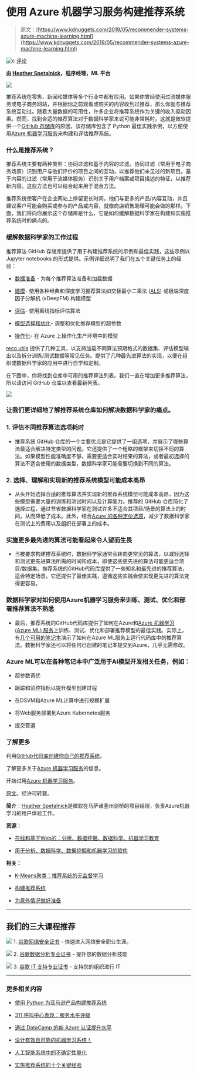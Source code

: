 # 使用 Azure 机器学习服务构建推荐系统

> 原文：[https://www.kdnuggets.com/2019/05/recommender-systems-azure-machine-learning.html](https://www.kdnuggets.com/2019/05/recommender-systems-azure-machine-learning.html)

![c](../Images/3d9c022da2d331bb56691a9617b91b90.png) [评论](#comments)

**由 [Heather Spetalnick](https://www.linkedin.com/in/heather-spetalnick-16674445/)，程序经理，ML 平台**

![](../Images/ed696d137e2bad6fe0d95f208557ef45.png)

推荐系统在零售、新闻和媒体等多个行业中都有应用。如果你曾经使用过流媒体服务或电子商务网站，并根据你之前观看或购买的内容收到过推荐，那么你就与推荐系统互动过。随着大量数据的可用性，许多企业将推荐系统作为关键的收入驱动因素。然而，找到合适的推荐算法对于数据科学家来说可能非常耗时。这就是微软提供一个[GitHub 存储库](https://github.com/Microsoft/Recommenders/tree/master/)的原因，该存储库包含了 Python 最佳实践示例，以方便使用[Azure 机器学习服务](https://azure.microsoft.com/en-us/services/machine-learning-service/)来构建和评估推荐系统。

### 什么是推荐系统？

推荐系统主要有两种类型：协同过滤和基于内容的过滤。协同过滤（常用于电子商务场景）识别用户与他们评价的项目之间的互动，以推荐他们未见过的新项目。基于内容的过滤（常用于流媒体服务）识别关于用户档案或项目描述的特征，以推荐新内容。这些方法也可以结合起来用于混合方法。

推荐系统使客户在企业网站上停留更长时间，他们与更多的产品/内容互动，并且建议客户可能会购买或参与的产品或内容，就像商店销售助理可能会做的那样。下面，我们将向你展示这个存储库是什么，它是如何缓解数据科学家在构建和实施推荐系统时的痛点的。

### 缓解数据科学家的工作过程

推荐算法 GitHub 存储库提供了用于构建推荐系统的示例和最佳实践，这些示例以 Jupyter notebooks 的形式提供。示例详细说明了我们在五个关键任务上的经验：

+   [数据准备](https://github.com/Microsoft/Recommenders/blob/master/notebooks/01_prepare_data/README.md) - 为每个推荐算法准备和加载数据

+   [建模](https://github.com/Microsoft/Recommenders/blob/master/notebooks/02_model/README.md)- 使用各种经典和深度学习推荐算法如交替最小二乘法 ([ALS](https://spark.apache.org/docs/latest/api/python/_modules/pyspark/ml/recommendation.html#ALS)) 或极端深度因子分解机 (xDeepFM) 构建模型

+   [评估](https://github.com/Microsoft/Recommenders/blob/master/notebooks/03_evaluate/README.md)- 使用离线指标评估算法

+   [模型选择和优化](https://github.com/Microsoft/Recommenders/blob/master/notebooks/04_model_select_and_optimize)- 调整和优化推荐模型的超参数

+   [操作化](https://github.com/Microsoft/Recommenders/blob/master/notebooks/05_operationalize/README.md)- 在 Azure 上操作化生产环境中的模型

[reco utils](https://github.com/Microsoft/Recommenders/blob/master/reco_utils) 提供了几种工具，以支持加载不同算法预期格式的数据集、评估模型输出以及拆分训练/测试数据等常见任务。提供了几种最先进算法的实现，以便在组织或数据科学家的应用中进行自学和定制。

在下图中，你将找到仓库中可用的推荐算法列表。我们一直在增加更多推荐算法，所以请访问 GitHub 仓库以查看最新列表。

![](../Images/f1241b944942209f2376f822dd801d2e.png)

### 让我们更详细地了解推荐系统仓库如何解决数据科学家的痛点。

### 1. 评估不同推荐算法选项耗时

+   推荐系统 GitHub 仓库的一个主要优点是它提供了一组选项，并展示了哪些算法最适合解决特定类型的问题。它还提供了一个粗略的框架来切换不同的算法。如果模型性能准确度不够，需要更适合实时结果的算法，或者最初选择的算法不适合使用的数据类型，数据科学家可能需要切换到不同的算法。

### 2. 选择、理解和实现新的推荐系统模型可能成本高昂

+   从头开始选择合适的推荐算法并实现新的推荐系统模型可能成本高昂，因为这些模型需要大量的训练和测试时间以及计算能力。推荐的 GitHub 仓库简化了选择过程，通过节省数据科学家在测试许多不适合其项目/场景的算法上的时间，从而降低了成本。此外，结合[Azure 的各种定价选项](https://azure.microsoft.com/en-us/pricing/)，减少了数据科学家在测试上的费用以及组织在部署上的成本。

### 实施更多最先进的算法可能看起来令人望而生畏

+   当被要求构建推荐系统时，数据科学家通常会转向更常见的算法，以减轻选择和测试更先进算法所需的时间和成本，即使这些更先进的算法可能更适合项目/数据集。推荐系统的GitHub代码库提供了一些知名和最先进的推荐算法，适合特定场景。它还提供了最佳实践，遵循这些实践会使实现更先进的算法变得更容易。

### 数据科学家对如何使用Azure机器学习服务来训练、测试、优化和部署推荐算法不熟悉

+   最后，推荐系统的GitHub代码库提供了如何在Azure和[Azure 机器学习 (Azure ML) 服务](https://docs.microsoft.com/azure/machine-learning/service/)上训练、测试、优化和部署推荐模型的最佳实践。实际上，有[几个可用的笔记本](https://github.com/Microsoft/Recommenders/tree/master/notebooks#submit-an-existing-notebook-to-azure-machine-learning)演示了如何在Azure ML服务上运行代码库中的推荐算法。数据科学家还可以将任何已创建的笔记本提交到Azure，几乎无需修改。

### Azure ML可以在各种笔记本中广泛用于AI模型开发相关任务，例如：

+   超参数调优

+   跟踪和监控指标以提升模型创建过程

+   在DSVM和Azure ML计算中进行规模扩展

+   将Web服务部署到Azure Kubernetes服务

+   提交管道

### 了解更多

利用[GitHub代码库创建你自己的推荐系统](https://github.com/Microsoft/Recommenders/tree/master/)。

了解更多关于[Azure 机器学习服务](https://azure.microsoft.com/en-us/services/machine-learning-service/)的信息。

开始试用[Azure 机器学习服务](https://azure.microsoft.com/en-us/trial/get-started-machine-learning/)。

[原文](https://azure.microsoft.com/en-us/blog/building-recommender-systems-with-azure-machine-learning-service/)。经许可转载。

**简介**：[Heather Spetalnick](https://www.linkedin.com/in/heather-spetalnick-16674445/)是微软在马萨诸塞州剑桥的项目经理，负责Azure机器学习的用户体验工作。

**资源：**

+   [在线和基于Web的：分析、数据挖掘、数据科学、机器学习教育](https://www.kdnuggets.com/education/online.html)

+   [用于分析、数据科学、数据挖掘和机器学习的软件](https://www.kdnuggets.com/software/index.html)

**相关：**

+   [K-Means聚类：推荐系统的无监督学习](https://www.kdnuggets.com/2019/04/k-means-clustering-unsupervised-learning-recommender-systems.html)

+   [构建推荐系统](https://www.kdnuggets.com/2019/04/building-recommender-system.html)

+   [为意外情况做好准备](https://www.kdnuggets.com/2019/02/preparing-unexpected.html)

* * *

## 我们的三大课程推荐

![](../Images/0244c01ba9267c002ef39d4907e0b8fb.png) 1\. [谷歌网络安全证书](https://www.kdnuggets.com/google-cybersecurity) - 快速进入网络安全职业生涯。

![](../Images/e225c49c3c91745821c8c0368bf04711.png) 2\. [谷歌数据分析专业证书](https://www.kdnuggets.com/google-data-analytics) - 提升您的数据分析技能

![](../Images/0244c01ba9267c002ef39d4907e0b8fb.png) 3\. [谷歌 IT 支持专业证书](https://www.kdnuggets.com/google-itsupport) - 支持您的组织进行 IT

* * *

### 更多相关内容

+   [使用 Python 为亚马逊产品构建推荐系统](https://www.kdnuggets.com/2023/02/building-recommender-system-amazon-products-python.html)

+   [311 呼叫中心表现：服务水平评级](https://www.kdnuggets.com/2023/03/boxplot-outlier-311-call-center-performance.html)

+   [通过 DataCamp 的新 Azure 认证提升水平](https://www.kdnuggets.com/level-up-with-datacamps-new-azure-certification)

+   [设计有效且可靠的机器学习系统！](https://www.kdnuggets.com/2023/05/manning-design-effective-reliable-machine-learning-systems.html)

+   [人工智能系统中的不确定性量化](https://www.kdnuggets.com/2022/04/uncertainty-quantification-artificial-intelligencebased-systems.html)

+   [实施推荐系统的十个关键经验](https://www.kdnuggets.com/2022/07/ten-key-lessons-implementing-recommendation-systems-business.html)
